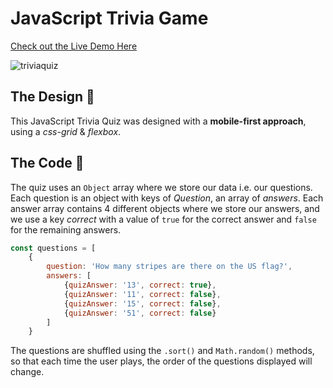 # JavaScript Trivia Game
[Check out the Live Demo Here](https://alessandrothedev.github.io/quiz/)

![triviaquiz](https://github.com/alessandrothedev/quiz/blob/main/jstriviapreview.png)

## The Design :large_blue_diamond:
This JavaScript Trivia Quiz was designed with a **mobile-first approach**, using a _css-grid_ & _flexbox_.

## The Code :large_orange_diamond:
The quiz uses an `Object` array where we store our data i.e. our questions. Each question is an object with keys of _Question_, an array of _answers_. Each answer array contains 4 different objects where we store our answers, and we use a key _correct_ with a value of `true` for the correct answer and `false` for the remaining answers.

```javascript
const questions = [
    {
        question: 'How many stripes are there on the US flag?',
        answers: [
            {quizAnswer: '13', correct: true},
            {quizAnswer: '11', correct: false},
            {quizAnswer: '15', correct: false},
            {quizAnswer: '51', correct: false}
        ]
    }
```

The questions are shuffled using the `.sort()` and `Math.random()` methods, so that each time the user plays, the order of the questions displayed will change.
